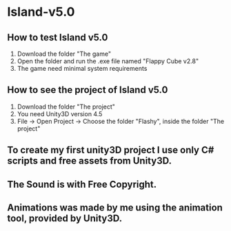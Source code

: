 # Island-v5.0

## How to test Island v5.0
1. Download the folder "The game"
2. Open the folder and run the .exe file named "Flappy Cube v2.8"
3. The game need minimal system requirements

## How to see the project of Island v5.0
1. Download the folder "The project"
2. You need Unity3D version 4.5
3. File -> Open Project -> Choose the folder "Flashy", inside the folder "The project"

## To create my first unity3D project I use only C# scripts and free assets from Unity3D.
## The Sound is with Free Copyright.
## Animations was made by me using the animation tool, provided by Unity3D.
